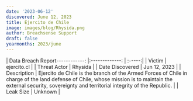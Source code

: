 ```yaml
---
date: '2023-06-12'
discovered: June 12, 2023
title: Ejercito de Chile
image: images/blog/Rhysida.png
author: Breachsense Support
draft: false
yearmonths: 2023/june
---
```


| Data Breach Report------------:     |:-------------:    | :-----:|
| Victim      | ejercito.cl      | 
| Threat Actor      | Rhysida      | 
| Date Discovered      | Jun 12, 2023      | 
| Description      | Ejercito de Chile is the branch of the Armed Forces of Chile in charge of the land defense of Chile, whose mission is to maintain the external security, sovereignty and territorial integrity of the Republic.      | 
| Leak Size      | Unknown      | 

